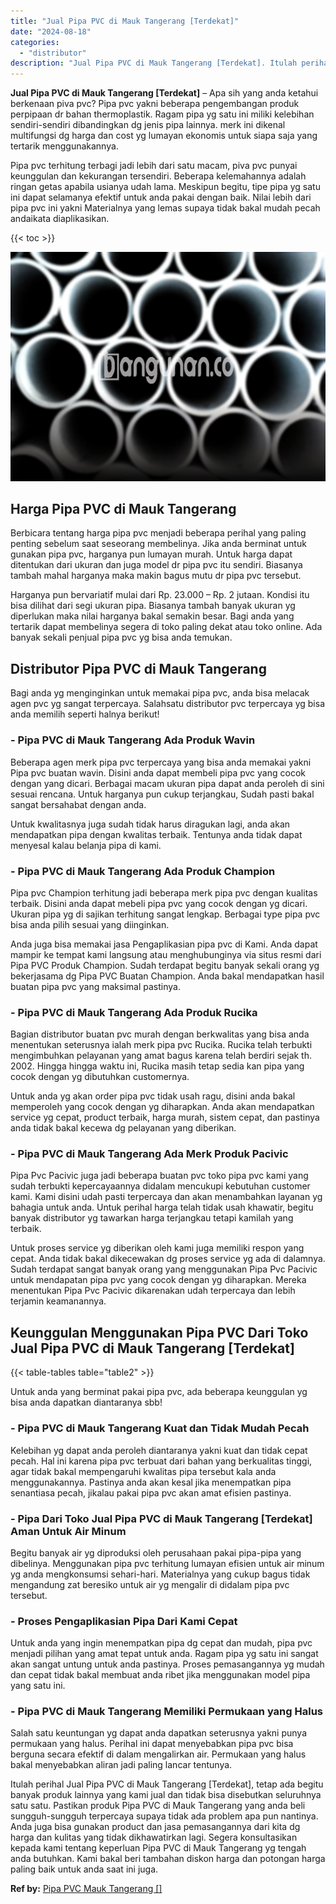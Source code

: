 ```yaml
---
title: "Jual Pipa PVC di Mauk Tangerang [Terdekat]"
date: "2024-08-18"
categories: 
  - "distributor"
description: "Jual Pipa PVC di Mauk Tangerang [Terdekat]. Itulah perihal Jual Pipa PVC di Mauk Tangerang [Terdekat], tetap ada begitu banyak produk lainnya yang kami jua..."
---
```


**Jual Pipa PVC di Mauk Tangerang \[Terdekat\]** – Apa sih yang anda ketahui berkenaan piva pvc? Pipa pvc yakni beberapa pengembangan produk perpipaan dr bahan thermoplastik. Ragam pipa yg satu ini miliki kelebihan sendiri-sendiri dibandingkan dg jenis pipa lainnya. merk ini dikenal multifungsi dg harga dan cost yg lumayan ekonomis untuk siapa saja yang tertarik menggunakannya.

Pipa pvc terhitung terbagi jadi lebih dari satu macam, piva pvc punyai keunggulan dan kekurangan tersendiri. Beberapa kelemahannya adalah ringan getas apabila usianya udah lama. Meskipun begitu, tipe pipa yg satu ini dapat selamanya efektif untuk anda pakai dengan baik. Nilai lebih dari pipa pvc ini yakni Materialnya yang lemas supaya tidak bakal mudah pecah andaikata diaplikasikan.

{{< toc >}}

![Jual Pipa PVC di Mauk Tangerang [Terdekat]](/images/jaul-pipa-pvc-28.png)

## Harga Pipa PVC di Mauk Tangerang

Berbicara tentang harga pipa pvc menjadi beberapa perihal yang paling penting sebelum saat seseorang membelinya. Jika anda berminat untuk gunakan pipa pvc, harganya pun lumayan murah. Untuk harga dapat ditentukan dari ukuran dan juga model dr pipa pvc itu sendiri. Biasanya tambah mahal harganya maka makin bagus mutu dr pipa pvc tersebut.

Harganya pun bervariatif mulai dari Rp. 23.000 – Rp. 2 jutaan. Kondisi itu bisa dilihat dari segi ukuran pipa. Biasanya tambah banyak ukuran yg diperlukan maka nilai harganya bakal semakin besar. Bagi anda yang tertarik dapat membelinya segera di toko paling dekat atau toko online. Ada banyak sekali penjual pipa pvc yg bisa anda temukan.

## Distributor Pipa PVC di Mauk Tangerang

Bagi anda yg menginginkan untuk memakai pipa pvc, anda bisa melacak agen pvc yg sangat terpercaya. Salahsatu distributor pvc terpercaya yg bisa anda memilih seperti halnya berikut!

### \- Pipa PVC di Mauk Tangerang Ada Produk Wavin

Beberapa agen merk pipa pvc terpercaya yang bisa anda memakai yakni Pipa pvc buatan wavin. Disini anda dapat membeli pipa pvc yang cocok dengan yang dicari. Berbagai macam ukuran pipa dapat anda peroleh di sini sesuai rencana. Untuk harganya pun cukup terjangkau, Sudah pasti bakal sangat bersahabat dengan anda.

Untuk kwalitasnya juga sudah tidak harus diragukan lagi, anda akan mendapatkan pipa dengan kwalitas terbaik. Tentunya anda tidak dapat menyesal kalau belanja pipa di kami.

### \- Pipa PVC di Mauk Tangerang Ada Produk Champion

Pipa pvc Champion terhitung jadi beberapa merk pipa pvc dengan kualitas terbaik. Disini anda dapat mebeli pipa pvc yang cocok dengan yg dicari. Ukuran pipa yg di sajikan terhitung sangat lengkap. Berbagai type pipa pvc bisa anda pilih sesuai yang diinginkan.

Anda juga bisa memakai jasa Pengaplikasian pipa pvc di Kami. Anda dapat mampir ke tempat kami langsung atau menghubunginya via situs resmi dari Pipa PVC Produk Champion. Sudah terdapat begitu banyak sekali orang yg bekerjasama dg Pipa PVC Buatan Champion. Anda bakal mendapatkan hasil buatan pipa pvc yang maksimal pastinya.

### \- Pipa PVC di Mauk Tangerang Ada Produk Rucika

Bagian distributor buatan pvc murah dengan berkwalitas yang bisa anda menentukan seterusnya ialah merk pipa pvc Rucika. Rucika telah terbukti mengimbuhkan pelayanan yang amat bagus karena telah berdiri sejak th. 2002. Hingga hingga waktu ini, Rucika masih tetap sedia kan pipa yang cocok dengan yg dibutuhkan customernya.

Untuk anda yg akan order pipa pvc tidak usah ragu, disini anda bakal memperoleh yang cocok dengan yg diharapkan. Anda akan mendapatkan service yg cepat, product terbaik, harga murah, sistem cepat, dan pastinya anda tidak bakal kecewa dg pelayanan yang diberikan.

### \- Pipa PVC di Mauk Tangerang Ada Merk Produk Pacivic

Pipa Pvc Pacivic juga jadi beberapa buatan pvc toko pipa pvc kami yang sudah terbukti kepercayaannya didalam mencukupi kebutuhan customer kami. Kami disini udah pasti terpercaya dan akan menambahkan layanan yg bahagia untuk anda. Untuk perihal harga telah tidak usah khawatir, begitu banyak distributor yg tawarkan harga terjangkau tetapi kamilah yang terbaik.

Untuk proses service yg diberikan oleh kami juga memiliki respon yang cepat. Anda tidak bakal dikecewakan dg proses service yg ada di dalamnya. Sudah terdapat sangat banyak orang yang menggunakan Pipa Pvc Pacivic untuk mendapatan pipa pvc yang cocok dengan yg diharapkan. Mereka menentukan Pipa Pvc Pacivic dikarenakan udah terpercaya dan lebih terjamin keamanannya.

## Keunggulan Menggunakan Pipa PVC Dari Toko Jual Pipa PVC di Mauk Tangerang \[Terdekat\]

{{< table-tables table="table2" >}}

Untuk anda yang berminat pakai pipa pvc, ada beberapa keunggulan yg bisa anda dapatkan diantaranya sbb!

### \- Pipa PVC di Mauk Tangerang Kuat dan Tidak Mudah Pecah

Kelebihan yg dapat anda peroleh diantaranya yakni kuat dan tidak cepat pecah. Hal ini karena pipa pvc terbuat dari bahan yang berkualitas tinggi, agar tidak bakal mempengaruhi kwalitas pipa tersebut kala anda menggunakannya. Pastinya anda akan kesal jika menempatkan pipa senantiasa pecah, jikalau pakai pipa pvc akan amat efisien pastinya.

### \- Pipa Dari Toko Jual Pipa PVC di Mauk Tangerang \[Terdekat\] Aman Untuk Air Minum

Begitu banyak air yg diproduksi oleh perusahaan pakai pipa-pipa yang dibelinya. Menggunakan pipa pvc terhitung lumayan efisien untuk air minum yg anda mengkonsumsi sehari-hari. Materialnya yang cukup bagus tidak mengandung zat beresiko untuk air yg mengalir di didalam pipa pvc tersebut.

### \- Proses Pengaplikasian Pipa Dari Kami Cepat

Untuk anda yang ingin menempatkan pipa dg cepat dan mudah, pipa pvc menjadi pilihan yang amat tepat untuk anda. Ragam pipa yg satu ini sangat akan sangat untung untuk anda pastinya. Proses pemasangannya yg mudah dan cepat tidak bakal membuat anda ribet jika menggunakan model pipa yang satu ini.

### \- Pipa PVC di Mauk Tangerang Memiliki Permukaan yang Halus

Salah satu keuntungan yg dapat anda dapatkan seterusnya yakni punya permukaan yang halus. Perihal ini dapat menyebabkan pipa pvc bisa berguna secara efektif di dalam mengalirkan air. Permukaan yang halus bakal menyebabkan aliran jadi paling lancar tentunya.

Itulah perihal Jual Pipa PVC di Mauk Tangerang \[Terdekat\], tetap ada begitu banyak produk lainnya yang kami jual dan tidak bisa disebutkan seluruhnya satu satu. Pastikan produk Pipa PVC di Mauk Tangerang yang anda beli sungguh-sungguh terpercaya supaya tidak ada problem apa pun nantinya. Anda juga bisa gunakan product dan jasa pemasangannya dari kita dg harga dan kulitas yang tidak dikhawatirkan lagi. Segera konsultasikan kepada kami tentang keperluan Pipa PVC di Mauk Tangerang yg tengah anda butuhkan. Kami bakal beri tambahan diskon harga dan potongan harga paling baik untuk anda saat ini juga.

**Ref by:** [Pipa PVC Mauk Tangerang []](https://id.wikipedia.org/wiki/Pipa)
